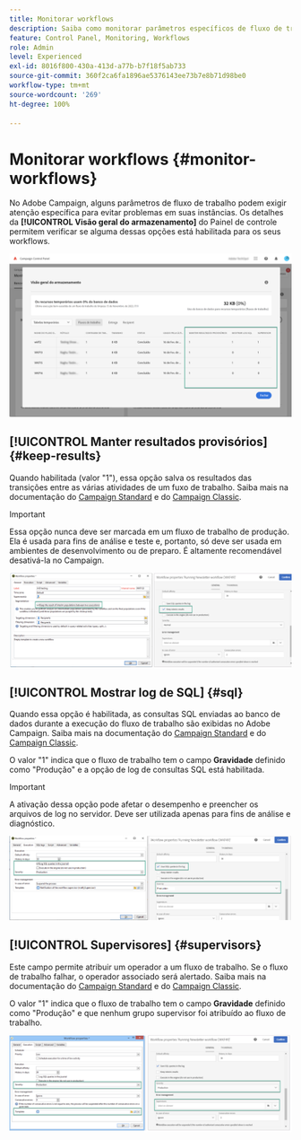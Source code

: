 ```yaml
---
title: Monitorar workflows
description: Saiba como monitorar parâmetros específicos de fluxo de trabalho que podem exigir atenção para evitar problemas em suas instâncias.
feature: Control Panel, Monitoring, Workflows
role: Admin
level: Experienced
exl-id: 8016f800-430a-413d-a77b-b7f18f5ab733
source-git-commit: 360f2ca6fa1896ae5376143ee73b7e8b71d98be0
workflow-type: tm+mt
source-wordcount: '269'
ht-degree: 100%

---
```


# Monitorar workflows {#monitor-workflows}

<!-- Clean paused and completed workflows

When [!DNL Adobe Campaign] workflows are paused or completed, they leave temporary tables on your instances database that consume space and can lead to performance issues.

Control Panel allows you to identify those workflows and clean the temporary resources generated on your instances.

>[!NOTE]
>
>Technically, this operation executes the **[!UICONTROL Database cleanup technical workflow]** that runs on your Campaign instance everyday (see [Campaign Standard](https://experienceleague.adobe.com/docs/campaign-standard/using/administrating/application-settings/technical-workflows.html#list-of-technical-workflows) and [Campaign Classic](https://experienceleague.adobe.com/docs/campaign-classic/using/monitoring-campaign-classic/data-processing/database-cleanup-workflow.html) documentation). 

To clean paused and completed workflows, follow these steps:

1. Navigate to the **[!UICONTROL Performance monitoring]** card.

1. In the **[!UICONTROL Databases]** tab, select the instance where you want to perform the operation.

1. Access the **[!UICONTROL Storage overview]** details, then filter the list on **[!UICONTROL Temporary tables]**. Learn more on **[!UICONTROL Storage overview]** in [this page](database-storage-overview.md).

    ![](assets/wkf-monitoring-filter.png)

1. All temporary tables generated on your instances by workflows and deliveries display. Click the **[!UICONTROL Clean now]** button to delete the resources generated by paused and completed workflows.

    ![](assets/wkf-monitoring-clean.png)

1. Once the operation is confirmed, you can track the estimated remaining time in the **[!UICONTROL Storage overview]** list.

    ![](assets/wkf-monitoring-in-progress.png)

Monitor workflow parameters -->

No Adobe Campaign, alguns parâmetros de fluxo de trabalho podem exigir atenção específica para evitar problemas em suas instâncias. Os detalhes da **[!UICONTROL Visão geral do armazenamento]** do Painel de controle permitem verificar se alguma dessas opções está habilitada para os seus workflows.

![](assets/wkf-monitoring-parameters.png)

## **[!UICONTROL Manter resultados provisórios]** {#keep-results}

Quando habilitada (valor &quot;1&quot;), essa opção salva os resultados das transições entre as várias atividades de um fuxo de trabalho. Saiba mais na documentação do [Campaign Standard](https://experienceleague.adobe.com/docs/campaign-standard/using/managing-processes-and-data/executing-a-workflow/managing-execution-options.html?lang=pt-BR) e do [Campaign Classic](https://experienceleague.adobe.com/docs/campaign-classic/using/automating-with-workflows/introduction/workflow-best-practices.html?lang=pt-BR#logs).

>[!IMPORTANT]
>
>Essa opção nunca deve ser marcada em um fluxo de trabalho de produção. Ela é usada para fins de análise e teste e, portanto, só deve ser usada em ambientes de desenvolvimento ou de preparo. É altamente recomendável desativá-la no Campaign.

![](assets/wkf-monitoring-keep.png)

## **[!UICONTROL Mostrar log de SQL]** {#sql}

Quando essa opção é habilitada, as consultas SQL enviadas ao banco de dados durante a execução do fluxo de trabalho são exibidas no Adobe Campaign. Saiba mais na documentação do [Campaign Standard](https://experienceleague.adobe.com/docs/campaign-standard/using/managing-processes-and-data/executing-a-workflow/managing-execution-options.html?lang=pt-BR) e do [Campaign Classic](https://experienceleague.adobe.com/docs/campaign-classic/using/automating-with-workflows/advanced-management/workflow-properties.html?lang=pt-BR#execution).

O valor &quot;1&quot; indica que o fluxo de trabalho tem o campo **Gravidade** definido como &quot;Produção&quot; e a opção de log de consultas SQL está habilitada.

>[!IMPORTANT]
>
>A ativação dessa opção pode afetar o desempenho e preencher os arquivos de log no servidor. Deve ser utilizada apenas para fins de análise e diagnóstico.

![](assets/wkf-monitoring-sql.png)

## **[!UICONTROL Supervisores]** {#supervisors}

Este campo permite atribuir um operador a um fluxo de trabalho. Se o fluxo de trabalho falhar, o operador associado será alertado. Saiba mais na documentação do [Campaign Standard](https://experienceleague.adobe.com/docs/campaign-standard/using/managing-processes-and-data/executing-a-workflow/monitoring-workflow-execution.html?lang=pt-BR#error-management) e do [Campaign Classic](https://experienceleague.adobe.com/docs/campaign-classic/using/automating-with-workflows/advanced-management/workflow-properties.html?lang=pt-BR#error-management).

O valor &quot;1&quot; indica que o fluxo de trabalho tem o campo **Gravidade** definido como &quot;Produção&quot; e que nenhum grupo supervisor foi atribuído ao fluxo de trabalho.

![](assets/wkf-monitoring-supervisors.png)

